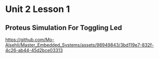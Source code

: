 # Unit 2 Lesson 1

## Proteus Simulation For Toggling Led

https://github.com/Mo-Alsehli/Master_Embedded_Systems/assets/98949843/3bd119e7-832f-4c26-ab44-45d2bce03313


